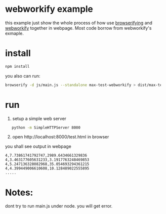# webworkify example

this example just show the whole process  of how use [browserifying](http://browserify.org) and [webworkify](https://github.com/substack/webworkify) together in webpage.
Most code borrow from webworkify's exmaple.


# install
```bash
npm install
```

you also can run: 
```bash
browserify -d js/main.js --standalone max-test-webworkify > dist/max-test-webworkify-dev.js
```

# run
1. setup a simple web server
```bash
   python -m SimpleHTTPServer 8000
```
2. open http://localhost:8000/test.html in browser

you shall see output in webpage
```
4,7.73861741792747,2989.6434661329836
4,3.463177605631233,3.1917763248469853
4,5.247136328082968,35.054693294361215
4,4.399449006610608,10.128489022555895
.....
```

# Notes:
   dont try to run main.js under node. you will get error.
